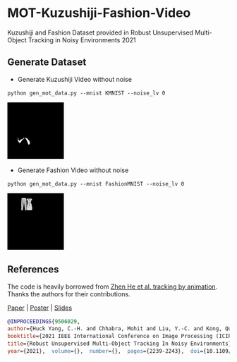 # MOT-Kuzushiji-Fashion-Video
Kuzushiji and Fashion Dataset provided in Robust Unsupervised Multi-Object Tracking in Noisy Environments 2021

## Generate Dataset

- Generate Kuzushiji Video without noise

```
python gen_mot_data.py --mnist KMNIST --noise_lv 0

```

![img](https://github.com/huckiyang/MOT-Kuzushiji-Fashion-Video/blob/main/img_demo/kmnist.gif)


- Generate Fashion Video without noise

```
python gen_mot_data.py --mnist FashionMNIST --noise_lv 0

```

![img](https://github.com/huckiyang/MOT-Kuzushiji-Fashion-Video/blob/main/img_demo/fashion.gif)



## References

The code is heavily borrowed from [Zhen He et al. tracking by animation](https://github.com/zhen-he/tracking-by-animation). Thanks the authors for their contributions. 


[Paper](https://arxiv.org/pdf/2105.10005.pdf) | [Poster](https://github.com/huckiyang/MOT-Kuzushiji-Fashion-Video/blob/main/Huck_ICIP21_Poster.pdf) | [Slides](https://docs.google.com/presentation/d/1GFItGucAZOFi3VBtwbNM9S1M0jLcgpss1ph-r6y8l9U/edit?usp=sharing)

```bib
@INPROCEEDINGS{9506029,  
author={Huck Yang, C.-H. and Chhabra, Mohit and Liu, Y.-C. and Kong, Quan and Yoshinaga, Tomoaki and Murakami, Tomokazu},  
booktitle={2021 IEEE International Conference on Image Processing (ICIP)},   
title={Robust Unsupervised Multi-Object Tracking In Noisy Environments},   
year={2021},  volume={},  number={},  pages={2239-2243},  doi={10.1109/ICIP42928.2021.9506029}}
```
